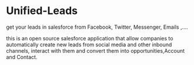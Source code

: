 # Unified-Leads
get your leads in salesforce from Facebook, Twitter, Messenger, Emails ,....

this is an open source salesforce application that allow companies to automatically create new leads from social media and other inbound channels,  interact with them and convert them into opportunities,Account and Contact.
